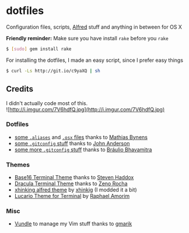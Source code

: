 dotfiles
========

Configuration files, scripts, [Alfred](alfredapp.com) stuff and anything in between for OS X

**Friendly reminder:** Make sure you have install `rake`
before you `rake`

```bash
$ [sudo] gem install rake
```


For installing the dotfiles, I made an easy script, since
I prefer easy things

```bash
$ curl -Ls http://git.io/c9yaXQ | sh
```

## Credits
I didn't actually code most of this.<br>
![http://i.imgur.com/7V6hdfQ.jpg](http://i.imgur.com/7V6hdfQ.jpg)

### Dotfiles
- [some `.aliases`](https://github.com/mathiasbynens/dotfiles/blob/master/.aliases) and [`.osx` files](https://github.com/mathiasbynens/dotfiles/blob/master/.osx) thanks to [Mathias Bynens](https://github.com/mathiasbynens)
- [some `.gitconfig` stuff](https://github.com/sontek/dotfiles/blob/master/_gitconfig) thanks to [John Anderson](https://github.com/sontek)
- [some more `.gitconfig` stuff](https://github.com/brauliobo/gitconfig/tree/master/configs) thanks to [Bráulio Bhavamitra](https://github.com/brauliobo)

### Themes
- [Base16 Terminal Theme](http://git.io/S04dtg) thanks to [Steven Haddox](https://github.com/stevenhaddox)
- [Dracula Terminal Theme](https://atom.io/packages/dracula-theme#terminalapp) thanks to [Zeno Rocha](https://github.com/zenorocha)
- [xhinking alfred theme](https://github.com/xhinking/Alfred/blob/master/xhinking.alfredappearance) by [xhinkig](xhinking) (I modded it a bit)
- [Lucario Theme for Terminal](https://github.com/raphamorim/lucario/blob/master/terminal/Lucario.terminal) by [Raphael Amorim](https://github.com/raphamorim)


### Misc
- [Vundle](https://github.com/gmarik/Vundle.vim) to manage my Vim stuff thanks to [gmarik](https://github.com/gmarik)
